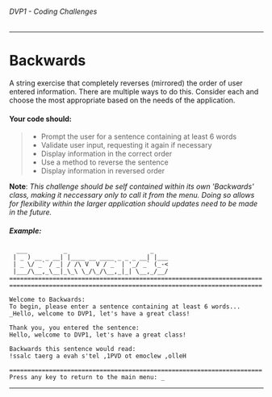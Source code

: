 ###### *DVP1 - Coding Challenges*
---

# Backwards
A string exercise that completely reverses (mirrored) the order of user entered information. There are multiple ways to do this. Consider each and choose the most appropriate based on the needs of the application.

#### Your code should:
> * Prompt the user for a sentence containing at least 6 words 
> * Validate user input, requesting it again if necessary
> * Display information in the correct order
> * Use a method to reverse the sentence
> * Display information in reversed order


**Note**: *This challenge should be self contained within its own 'Backwards' class, making it neccessary only to call it from the menu. Doing so allows for flexibility within the larger application should updates need to be made in the future.* 

##### Example:

```
  ___          _                       _    
 | _ ) __ _ __| |____ __ ____ _ _ _ __| |___
 | _ \/ _` / _| / /\ V  V / _` | '_/ _` (_-<
 |___/\__,_\__|_\_\ \_/\_/\__,_|_| \__,_/__/
======================================================================
======================================================================

Welcome to Backwards:
To begin, please enter a sentence containing at least 6 words...
_Hello, welcome to DVP1, let's have a great class!

Thank you, you entered the sentence:
Hello, welcome to DVP1, let's have a great class!

Backwards this sentence would read: 
!ssalc taerg a evah s'tel ,1PVD ot emoclew ,olleH

======================================================================
Press any key to return to the main menu: _
```
---
